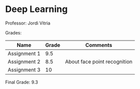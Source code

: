 # Deep Learning

Professor: Jordi Vitria

Grades:

| Name | Grade | Comments | 
|-------|-------|----------|
| Assignment 1 | 9.5 |
| Assignment 2 | 8.5 | About face point recognition |
| Assignment 3 | 10  |

Final Grade: 9.3
